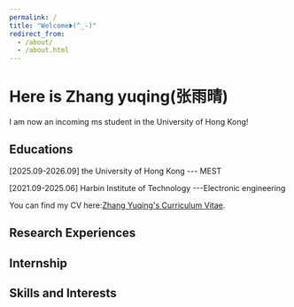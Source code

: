 ```yaml
---
permalink: /
title: "Welcome❥(^_-)"
redirect_from: 
  - /about/
  - /about.html
---
```



Here is Zhang yuqing(张雨晴) 
======

I am now an incoming ms student in the University of Hong Kong!

Educations
------

[2025.09-2026.09] the University of Hong Kong  --- MEST

[2021.09-2025.06] Harbin Institute of Technology ---Electronic engineering

You can find my CV here:[Zhang Yuqing's Curriculum Vitae](../assets/).

Research Experiences
------

Internship
------

Skills and Interests
------



